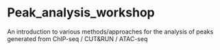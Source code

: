 # Peak_analysis_workshop
An introduction to various methods/approaches for the analysis of peaks generated from ChIP-seq / CUT&amp;RUN / ATAC-seq
